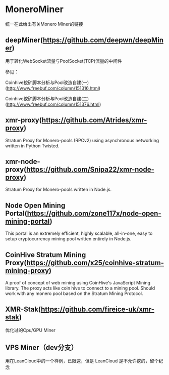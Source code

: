 # MoneroMiner

统一在此给出有关Monero Miner的链接

## deepMiner(https://github.com/deepwn/deepMiner)

用于转化WebSocket流量与PoolSocket(TCP)流量的中间件

参见：

Coinhive挖矿脚本分析与Pool改造自建(一) (http://www.freebuf.com/column/151316.html)

Coinhive挖矿脚本分析与Pool改造自建(二) (http://www.freebuf.com/column/151376.html)

## xmr-proxy(https://github.com/Atrides/xmr-proxy)

Stratum Proxy for Monero-pools (RPCv2) using asynchronous networking written in Python Twisted.

## xmr-node-proxy(https://github.com/Snipa22/xmr-node-proxy)

Stratum Proxy for Monero-pools written in Node.js.

## Node Open Mining Portal(https://github.com/zone117x/node-open-mining-portal)

This portal is an extremely efficient, highly scalable, all-in-one, easy to setup cryptocurrency mining pool written entirely in Node.js. 

## CoinHive Stratum Mining Proxy(https://github.com/x25/coinhive-stratum-mining-proxy)

A proof of concept of web mining using CoinHive's JavaScript Mining library. The proxy acts like coin hive to connect to a mining pool. Should work with any monero pool based on the Stratum Mining Protocol. 

## XMR-Stak(https://github.com/fireice-uk/xmr-stak)

优化过的Cpu/GPU Miner

## VPS Miner（dev分支）

用在LeanCloud中的一个样例，已限速，但是 LeanCloud 是不允许挖的，留个纪念

